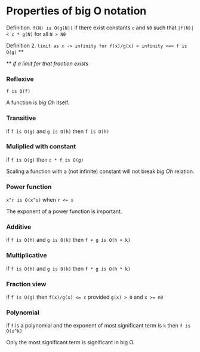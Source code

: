 # Properties of big O notation

Definition. `f(N) is O(g(N))` if there exist constants `c` and `N0` such that `|f(N)| < c * g(N)` for all `N > N0`

Definition 2. `limit as x -> infinity for f(x)/g(x) < infinity <=> f is O(g)` **

** *if a limit for that fraction exists*

### Reflexive

`f is O(f)`

A function is *big Oh* itself.
### Transitive

if `f is O(g)` and `g is O(h)` then `f is O(h)`

### Muliplied with constant

if `f is O(g)` then `c * f is O(g)`

Scaling a function with a (not infinite) constant will not break *big Oh* relation.

### Power function

`x^r is O(x^s)` when `r <= s`

The exponent of a power function is important.

### Additive

if `f is O(h)` and `g is O(k)` then `f + g is O(h + k)`

### Multiplicative

if `f is O(h)` and `g is O(k)` then `f * g is O(h * k)`

### Fraction view

if `f is O(g)` then `f(x)/g(x) <= c` provided `g(x) > 0` and `x >= n0`

### Polynomial

if `f` is a polynomial and the exponent of most significant term is `k` then `f is O(x^k)`

Only the most significant term is significant in big O.